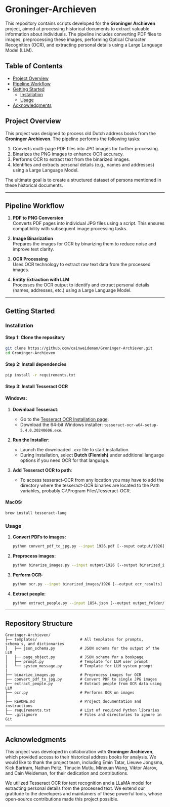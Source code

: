 # Groninger-Archieven

This repository contains scripts developed for the **Groninger Archieven** project, aimed at processing historical documents to extract valuable information about individuals. The pipeline includes converting PDF files to images, preprocessing these images, performing Optical Character Recognition (OCR), and extracting personal details using a Large Language Model (LLM).

## Table of Contents

- [Project Overview](#project-overview)
- [Pipeline Workflow](#pipeline-workflow)
- [Getting Started](#getting-started)
  - [Installation](#installation)
  - [Usage](#usage)
- [Acknowledgments](#acknowledgments)

## Project Overview

This project was designed to process old Dutch address books from the **Groninger Archieven**. The pipeline performs the following tasks:

1. Converts multi-page PDF files into JPG images for further processing.
2. Binarizes the PNG images to enhance OCR accuracy.
3. Performs OCR to extract text from the binarized images.
4. Identifies and extracts personal details (e.g., names and addresses) using a Large Language Model.

The ultimate goal is to create a structured dataset of persons mentioned in these historical documents.

---

## Pipeline Workflow

1. **PDF to PNG Conversion**  
   Converts PDF pages into individual JPG files using a script. This ensures compatibility with subsequent image processing tasks.

2. **Image Binarization**  
   Prepares the images for OCR by binarizing them to reduce noise and improve text clarity.

3. **OCR Processing**  
   Uses OCR technology to extract raw text data from the processed images.

4. **Entity Extraction with LLM**  
   Processes the OCR output to identify and extract personal details (names, addresses, etc.) using a Large Language Model.

---

## Getting Started

### Installation
#### Step 1: Clone the repository
   ```bash
   git clone https://github.com/cainweideman/Groninger-Archieven.git
   cd Groninger-Archieven
   ```
#### Step 2: Install dependencies
   ```bash
   pip install -r requirements.txt
   ```
#### Step 3: Install Tesseract OCR
#### Windows:
1. **Download Tesseract**:
   - Go to the [Tesseract OCR Installation page](https://github.com/UB-Mannheim/tesseract/wiki).
   - Download the 64-bit Windows installer: `tesseract-ocr-w64-setup-5.4.0.20240606.exe`.
   
2. **Run the Installer**:
   - Launch the downloaded `.exe` file to start installation.
   - During installation, select **Dutch (Flemish)** under additional language options if you need OCR for that language.

3. **Add Tesseract OCR to path**:
   - To access tesseract-OCR from any location you may have to add the directory where the tesseract-OCR binaries are located to the Path variables,
     probably C:\Program Files\Tesseract-OCR.

#### MacOS:
```bash
brew install tesseract-lang
```
### Usage
1. **Convert PDFs to images:**
   ```bash
   python convert_pdf_to_jpg.py --input 1926.pdf [--ouput output/1926]
   ```
2. **Preprocess images:**
   ```bash
   python binarize_images.py --input output/1926 [--output binarized_images/1926]
   ```
3. **Perform OCR:**
   ```bash
   python ocr.py --input binarized_images/1926 [--output ocr_results] [--congif 3]
   ```
4. **Extract people:**
   ```bash
   python extract_people.py --input 1854.json [--output output_folder/1854] --start_page 7 --end_page 209
   ```

---

## Repository Structure

```plaintext
Groninger-Archieven/
├── templates/                   # All templates for prompts, schema's, and dictionaries
│   ├── json_schema.py           # JSON schema for the output of the LLM
│   ├── page_object.py           # JSON schema for a bookpage
│   ├── prompt.py                # Template for LLM user prompt
|   └── system_message.py        # Template for LLM system prompt
|
├── binarize_images.py           # Preprocess images for OCR
├── convert_pdf_to_jpg.py        # Convert PDF to single JPG images
├── extract_people.py            # Extract people from OCR data using LLM
├── ocr.py                       # Performs OCR on images
|
├── README.md                    # Project documentation and instructions
├── requirements.txt             # List of required Python libraries
└── .gitignore                   # Files and directories to ignore in Git
```
---

## Acknowledgments

This project was developed in collaboration with **Groninger Archieven**, which provided access to their historical address books for analysis. We would like to thank the project team, including Emin Tatar, Lieuwe Jongsma, Kick Bartram, Nathan Peitz, Timucin Mutlu, Minxuan Wang, Viktor Alarov, and Cain Weideman, for their dedication and contributions.

We utilized Tesseract OCR for text recognition and a LLaMA model for extracting personal details from the processed text. We extend our gratitude to the developers and maintainers of these powerful tools, whose open-source contributions made this project possible.
